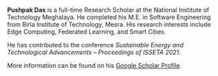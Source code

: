 **Pushpak Das** is a full-time Research Scholar at the National Institute of Technology Meghalaya. He completed his M.E. in Software Engineering from Birla Institute of Technology, Mesra. His research interests include Edge Computing, Federated Learning, and Smart Cities.

He has contributed to the conference *Sustainable Energy and Technological Advancements – Proceedings of ISSETA 2021*.

More information can be found on his [Google Scholar Profile](https://scholar.google.com/citations?hl=en&user=21QhkcYAAAAJ).
